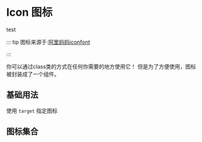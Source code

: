 # Icon 图标
test

::: tip
图标来源于:[阿里妈妈iconfont](https://www.iconfont.cn/manage/index?spm=a313x.7781069.1998910419.23&manage_type=myprojects&projectId=4078839&keyword=&project_type=&page=)

:::

你可以通过class类的方式在任何你需要的地方使用它！  但是为了方便使用，图标被封装成了一个组件。


## 基础用法

使用 `target` 指定图标

<demo
src="./src/basic.vue"
title="你也可以在元素class中加上 'iconfont'  'sss-${target}' 两个类名来使用图标"
/>

## 图标集合

<icon-list/>